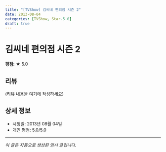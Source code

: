 ```yaml
---
title: "[TVShow] 김씨네 편의점 시즌 2"
date: 2013-08-04
categories: [TVShow, Star-5.0]
draft: true
---
```


# 김씨네 편의점 시즌 2

**평점:** ★ 5.0

## 리뷰

(리뷰 내용을 여기에 작성하세요)

## 상세 정보

- 시청일: 2013년 08월 04일
- 개인 평점: 5.0/5.0

---

*이 글은 자동으로 생성된 임시 글입니다.*
